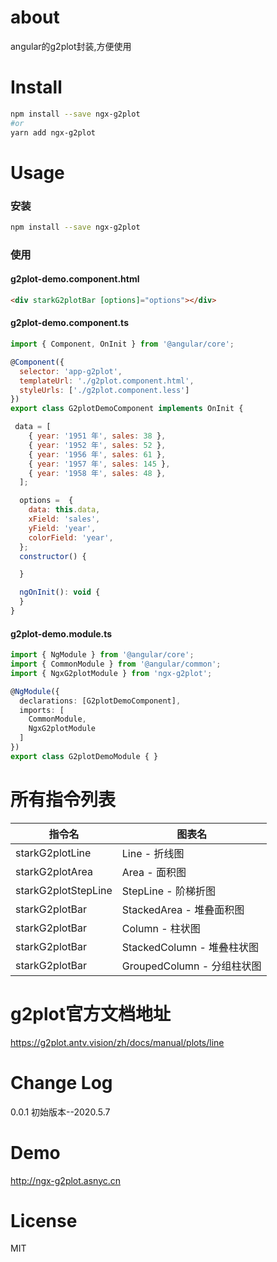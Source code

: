 # about
angular的g2plot封装,方便使用

# Install

``` bash
npm install --save ngx-g2plot
#or
yarn add ngx-g2plot
```

# Usage
### 安装
``` bash
npm install --save ngx-g2plot
```

### 使用
#### g2plot-demo.component.html
``` html
<div starkG2plotBar [options]="options"></div>
```

#### g2plot-demo.component.ts
``` js
import { Component, OnInit } from '@angular/core';

@Component({
  selector: 'app-g2plot',
  templateUrl: './g2plot.component.html',
  styleUrls: ['./g2plot.component.less']
})
export class G2plotDemoComponent implements OnInit {

 data = [
    { year: '1951 年', sales: 38 },
    { year: '1952 年', sales: 52 },
    { year: '1956 年', sales: 61 },
    { year: '1957 年', sales: 145 },
    { year: '1958 年', sales: 48 },
  ];

  options =  {
    data: this.data,
    xField: 'sales',
    yField: 'year',
    colorField: 'year',
  };
  constructor() {

  }

  ngOnInit(): void {
  }
}

```
#### g2plot-demo.module.ts
``` ts
import { NgModule } from '@angular/core';
import { CommonModule } from '@angular/common';
import { NgxG2plotModule } from 'ngx-g2plot';

@NgModule({
  declarations: [G2plotDemoComponent],
  imports: [
    CommonModule,
    NgxG2plotModule
  ]
})
export class G2plotDemoModule { }
```

# 所有指令列表

指令名 | 图表名
-|-
starkG2plotLine | Line - 折线图
starkG2plotArea | Area - 面积图
starkG2plotStepLine | StepLine - 阶梯折图
starkG2plotBar | StackedArea - 堆叠面积图
starkG2plotBar | Column - 柱状图
starkG2plotBar | StackedColumn - 堆叠柱状图
starkG2plotBar | GroupedColumn - 分组柱状图

# g2plot官方文档地址
https://g2plot.antv.vision/zh/docs/manual/plots/line

# Change Log
0.0.1 初始版本--2020.5.7

# Demo
http://ngx-g2plot.asnyc.cn

# License
MIT
